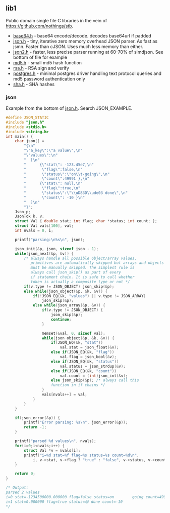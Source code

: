 ## lib1
Public domain single file C libraries in the vein of https://github.com/nothings/stb.

- [base64.h](base64.h) - base64 encode/decode. decodes base64url if padded
- [json.h](json.h) - tiny, iterative zero memory overhead JSON parser.
As fast as jsmn. Faster than cJSON. Uses much less memory than either.
- [json2.h](json2.h) - faster, less precise parser running at 60-70% of simdjson.
See bottom of file for example
- [md5.h](md5.h) - small md5 hash function
- [rsa.h](rsa.h) - RSA sign and verify
- [postgres.h](postgres.h) - minimal postgres driver handling text protocol queries and md5
  password authentication only
- [sha.h](sha.h) - SHA hashes


### json
Example from the bottom of [json.h](json.h). Search JSON\_EXAMPLE.
```c
#define JSON_STATIC
#include "json.h"
#include <stdio.h>
#include <string.h>
int main() {
	char json[] =
		"{\n"
		"\"a_key\":\"a value\",\n"
		"\"values\":\n"
		"  [\n"
		"      {\"stat\": -123.45e7,\n"
		"       \"flag\":false,\n"
		"       \"status\":\"on\\t-going\",\n"
		"       \"count\":49991 },\n"
		"      {\"stat\": null,\n"
		"       \"flag\":true,\n"
		"       \"status\":\"\\uD83D\\ude03 done\",\n"
		"       \"count\": -10 }\n"
		"  ]\n"
		"}";
	Json p;
	JsonTok k, v;
	struct Val { double stat; int flag; char *status; int count; };
	struct Val vals[100], val;
	int nvals = 0, i;

	printf("parsing:\n%s\n", json);

	json_init(&p, json, sizeof json - 1);
	while(json_next(&p, &v)) {
		/* always handle all possible object/array values.
		   primitives are automatically skipped but arrays and objects
		   must be manually skipped. The simplest rule is
		   always call json_skip() as part of every
		   if statement chain. It is safe to call whether
		   token is actually a composite type or not */
		if(v.type != JSON_OBJECT) json_skip(&p);
		else while(json_object(&p, &k, &v)) {
			if(!JSON_EQ(&k, "values") || v.type != JSON_ARRAY)
				json_skip(&p);
			else while(json_array(&p, &v)) {
				if(v.type != JSON_OBJECT) {
					json_skip(&p);
					continue;
				}

				memset(&val, 0, sizeof val);
				while(json_object(&p, &k, &v)) {
					if(JSON_EQ(&k, "stat"))
						val.stat = json_float(&v);
					else if(JSON_EQ(&k, "flag"))
						val.flag = json_bool(&v);
					else if(JSON_EQ(&k, "status"))
						val.status = json_strdup(&v);
					else if(JSON_EQ(&k, "count"))
						val.count = (int)json_int(&v);
					else json_skip(&p); /* always call this
					function in if chains */
				}
				vals[nvals++] = val;
			}
		}
	}

	if(json_error(&p)) {
		printf("Error parsing: %s\n", json_error(&p));
		return -1;
	}

	printf("parsed %d values\n", nvals);
	for(i=0;i<nvals;i++) {
		struct Val *v = &vals[i];
		printf("i=%d stat=%f flag=%s status=%s count=%d\n",
			i, v->stat, v->flag ? "true" : "false", v->status, v->count);
	}

	return 0;
}

/* Output:
parsed 2 values
i=0 stat=-1234500000.000000 flag=false status=on        going count=49991
i=1 stat=0.000000 flag=true status=😃 done count=-10
*/
```
